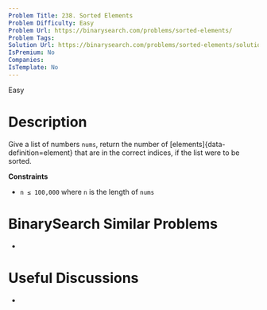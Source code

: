```yaml
---
Problem Title: 238. Sorted Elements
Problem Difficulty: Easy
Problem Url: https://binarysearch.com/problems/sorted-elements/
Problem Tags: 
Solution Url: https://binarysearch.com/problems/sorted-elements/solutions/
IsPremium: No
Companies: 
IsTemplate: No
---
```


<span style="color: ;">Easy</span>

# Description

Give a list of numbers `nums`, return the number of [elements]{data-definition=element} that are in the correct indices, if the list were to be sorted.

**Constraints**
- `n ≤ 100,000` where `n` is the length of `nums`

# BinarySearch Similar Problems

- []()

# Useful Discussions

- []()

